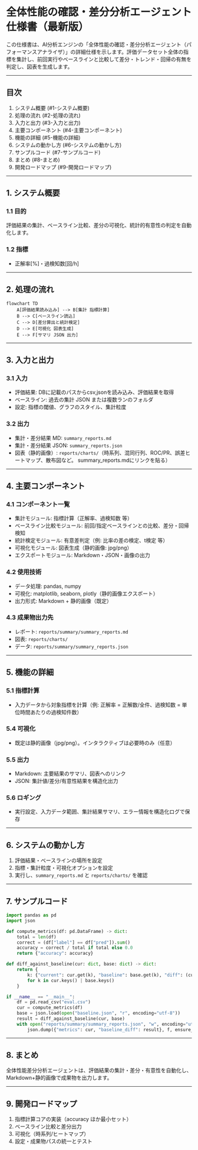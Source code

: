# 全体性能の確認・差分分析エージェント 仕様書（最新版）


この仕様書は、AI分析エンジンの「全体性能の確認・差分分析エージェント（パフォーマンスアナライザ）」の詳細仕様を示します。評価データセット全体の指標を集計し、前回実行やベースラインと比較して差分・トレンド・回帰の有無を判定し、図表を生成します。

---

## 目次
1. システム概要  (#1-システム概要)
2. 処理の流れ  (#2-処理の流れ)
3. 入力と出力  (#3-入力と出力)
4. 主要コンポーネント  (#4-主要コンポーネント)
5. 機能の詳細  (#5-機能の詳細)
6. システムの動かし方  (#6-システムの動かし方)
7. サンプルコード  (#7-サンプルコード)
8. まとめ  (#8-まとめ)
9. 開発ロードマップ  (#9-開発ロードマップ)

---

## 1. システム概要

### 1.1 目的
評価結果の集計、ベースライン比較、差分の可視化、統計的有意性の判定を自動化します。

### 1.2 指標
- 正解率[%]・過検知数[回/h]

---

## 2. 処理の流れ

```mermaid
flowchart TD
    A[評価結果読み込み] --> B[集計 指標計算]
    B --> C[ベースライン読込]
    C --> D[差分算出と統計検定]
    D --> E[可視化 図表生成]
    E --> F[サマリ JSON 出力]
```

---

## 3. 入力と出力

### 3.1 入力
- 評価結果: DBに記載のパスからcsv,jsonを読み込み、評価結果を取得
- ベースライン: 過去の集計 JSON または複数ランのフォルダ
- 設定: 指標の閾値、グラフのスタイル、集計粒度

### 3.2 出力
- 集計・差分結果 MD: `summary_reports.md`
- 集計・差分結果 JSON: `summary_reports.json`
- 図表（静的画像）: `reports/charts/`（時系列、混同行列、ROC/PR、誤差ヒートマップ、散布図など。 summary_reports.mdにリンクを貼る）


---

## 4. 主要コンポーネント
### 4.1 コンポーネント一覧
- 集計モジュール: 指標計算（正解率、過検知数 等）
- ベースライン比較モジュール: 前回/指定ベースラインとの比較、差分・回帰検知
- 統計検定モジュール: 有意差判定（例: 比率の差の検定、t検定 等）
- 可視化モジュール: 図表生成（静的画像: jpg/png）
- エクスポートモジュール: Markdown・JSON・画像の出力

### 4.2 使用技術
- データ処理: pandas, numpy
- 可視化: matplotlib, seaborn, plotly（静的画像エクスポート）
- 出力形式: Markdown + 静的画像（既定）

### 4.3 成果物出力先
- レポート: `reports/summary/summary_reports.md`
- 図表: `reports/charts/`
- データ: `reports/summary/summary_reports.json`

---

## 5. 機能の詳細
### 5.1 指標計算
- 入力データから対象指標を計算（例: 正解率 = 正解数/全件、過検知数 = 単位時間あたりの過検知件数）

### 5.4 可視化
- 既定は静的画像（jpg/png）。インタラクティブは必要時のみ（任意）

### 5.5 出力
- Markdown: 主要結果のサマリ、図表へのリンク
- JSON: 集計値/差分/有意性結果を構造化出力

### 5.6 ロギング
- 実行設定、入力データ範囲、集計結果サマリ、エラー情報を構造化ログで保存

---

## 6. システムの動かし方
1. 評価結果・ベースラインの場所を設定
2. 指標・集計粒度・可視化オプションを設定
3. 実行し、`summary_reports.md` と `reports/charts/` を確認

---

## 7. サンプルコード
```python
import pandas as pd
import json

def compute_metrics(df: pd.DataFrame) -> dict:
    total = len(df)
    correct = (df["label"] == df["pred"]).sum()
    accuracy = correct / total if total else 0.0
    return {"accuracy": accuracy}

def diff_against_baseline(cur: dict, base: dict) -> dict:
    return {
        k: {"current": cur.get(k), "baseline": base.get(k), "diff": (cur.get(k, 0)-base.get(k, 0))}
        for k in cur.keys() | base.keys()
    }

if __name__ == "__main__":
    df = pd.read_csv("eval.csv")
    cur = compute_metrics(df)
    base = json.load(open("baseline.json", "r", encoding="utf-8"))
    result = diff_against_baseline(cur, base)
    with open("reports/summary/summary_reports.json", "w", encoding="utf-8") as f:
        json.dump({"metrics": cur, "baseline_diff": result}, f, ensure_ascii=False, indent=2)
```

---

## 8. まとめ
全体性能差分分析エージェントは、評価結果の集計・差分・有意性を自動化し、Markdown+静的画像で成果物を出力します。

---

## 9. 開発ロードマップ
1. 指標計算コアの実装（accuracy ほか最小セット）
2. ベースライン比較と差分出力
3. 可視化（時系列/ヒートマップ）
4. 設定・成果物パスの統一とテスト
